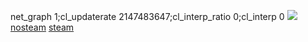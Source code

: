 net_graph 1;cl_updaterate 2147483647;cl_interp_ratio 0;cl_interp 0
![](https://i.imgur.com/43GZLOq.png)
[nosteam](https://github.com/qwertyuiop3/Segregation/tree/nosteam) [steam](https://github.com/qwertyuiop3/Segregation/tree/steam)
